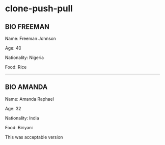 # clone-push-pull

## BIO FREEMAN

Name: Freeman Johnson

Age: 40

Nationality: Nigeria

Food: Rice

----------------------------------

## BIO AMANDA

Name: Amanda Raphael

Age: 32

Nationality: India

Food: Biriyani

This was acceptable version




